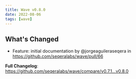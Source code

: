 ```yaml
---
title: Wave v0.8.0
date: 2022-08-06
tags: [wave]
---
```


## What's Changed
* Feature: initial documentation by @jorgeaguileraseqera in https://github.com/seqeralabs/wave/pull/66


**Full Changelog**: https://github.com/seqeralabs/wave/compare/v0.7.1...v0.8.0
